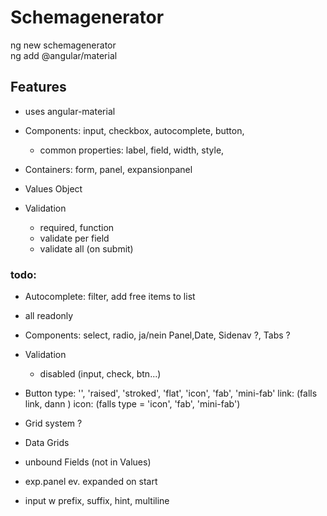 # Schemagenerator

ng new schemagenerator  
ng add @angular/material

## Features
- uses angular-material
- Components: input, checkbox, autocomplete, button, 
  - common properties: label, field, width, style, 
 
- Containers: form, panel, expansionpanel
- Values Object
- Validation
  - required, function
  - validate per field
  - validate all (on submit)
 


### todo:
- Autocomplete: filter, add free items to list
- all readonly 
- Components: select, radio, ja/nein Panel,Date, Sidenav ?, Tabs ?
- Validation
  - disabled (input, check, btn...)
- Button type: '', 'raised', 'stroked', 'flat', 'icon', 'fab', 'mini-fab' 
         link: (falls link, dann <a>)
         icon: (falls type = 'icon', 'fab', 'mini-fab')
  
- Grid system ?
- Data Grids
- unbound Fields (not in Values)
- exp.panel ev. expanded on start
- input w prefix, suffix, hint, multiline
